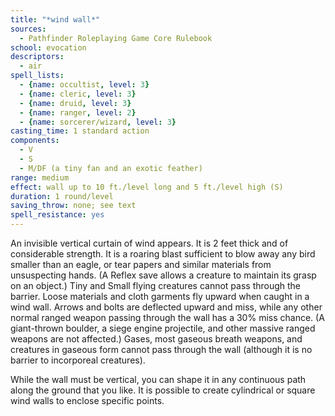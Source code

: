 ```yaml
---
title: "*wind wall*"
sources:
  - Pathfinder Roleplaying Game Core Rulebook
school: evocation
descriptors:
  - air
spell_lists:
  - {name: occultist, level: 3}
  - {name: cleric, level: 3}
  - {name: druid, level: 3}
  - {name: ranger, level: 2}
  - {name: sorcerer/wizard, level: 3}
casting_time: 1 standard action
components:
  - V
  - S
  - M/DF (a tiny fan and an exotic feather)
range: medium
effect: wall up to 10 ft./level long and 5 ft./level high (S)
duration: 1 round/level
saving_throw: none; see text
spell_resistance: yes
---
```


An invisible vertical curtain of wind appears. It is 2 feet thick and of considerable strength. It is a roaring blast sufficient to blow away any bird smaller than an eagle, or tear papers and similar materials from unsuspecting hands. (A Reflex save allows a creature to maintain its grasp on an object.) Tiny and Small flying creatures cannot pass through the barrier. Loose materials and cloth garments fly upward when caught in a wind wall. Arrows and bolts are deflected upward and miss, while any other normal ranged weapon passing through the wall has a 30% miss chance. (A giant-thrown boulder, a siege engine projectile, and other massive ranged weapons are not affected.) Gases, most gaseous breath weapons, and creatures in gaseous form cannot pass through the wall (although it is no barrier to incorporeal creatures).

While the wall must be vertical, you can shape it in any continuous path along the ground that you like. It is possible to create cylindrical or square wind walls to enclose specific points.

